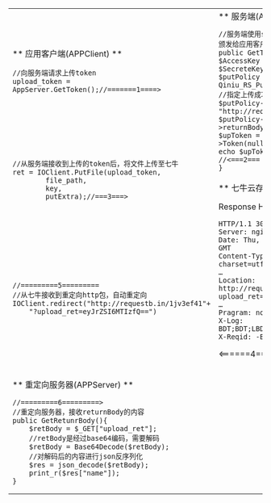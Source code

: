      
 <table> 
 	<tr> 
 		<td rowspan="2" >
 		
 ** 应用客户端(APPClient) **
 
 
 
``` 
//向服务端请求上传token
upload_token = AppServer.GetToken();//=======1====>








//从服务端接收到上传的token后，将文件上传至七牛
ret = IOClient.PutFile(upload_token,
		file_path,
		key,
		putExtra);//===3===>
		
		
		
		
		
		
		
		
		
		
//=========5=========
//从七牛接收到重定向http包，自动重定向
IOClient.redirect("http://requestb.in/1jv3ef41"+
	"?upload_ret=eyJrZSI6MTIzfQ==")



```

</td>
<td>
** 服务端(APPServer)  **

```
//服务端使用sdk,生成upload token,颁发给应用客户端
public GetToken(){
$AccessKey = "your accessKey";
$SecreteKey = "your secreteKey"
$putPolicy = new Qiniu_RS_PutPolicy($bucket);
//指定上传成功后，客户端重定向页面
$putPolicy->returnUrl = "http://requestb.in/1jv3ef41";
$putPolicy->returnBody='{"name":$(fname)}';
$upToken = $putPolicy->Token(null); 
echo $upToken;
//<===2===
}
```

</td>
</tr>
<tr>
<td>
** 七牛云存储 **

Response Headers
 
```
HTTP/1.1 301 Moved Permanently
Server: nginx/1.0.8\r\n
Date: Thu, 08 Aug 2013 09:38:17 GMT
Content-Type: text/plain; charset=utf-8\r\n
… 
Location: http://requestb.in/1jv3ef41?upload_ret=eyJrZSI6MTIzfQ==
…
Pragram: no-cache
X-Log: BDT;BDT;LBD:1;rs.put:7;UP:11/301
X-Reqid: -BIAAKA3FfObmBkT
```
<======4=======

</td>
<tr >
<tr>
<td colspan=2>

** 重定向服务器(APPServer)  **

```
//=========6=========>
//重定向服务器，接收returnBody的内容
public GetRetunrBody(){
	$retBody = $_GET["upload_ret"];
	//retBody是经过base64编码，需要解码
	$retBody = Base64Decode($retBody);
	//对解码后的内容进行json反序列化
	$res = json_decode($retBody);
	print_r($res["name"]);
}
```


</td>

</tr>
</table>
